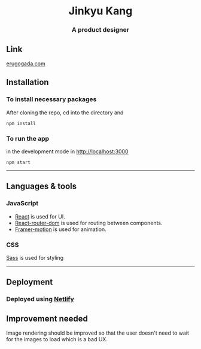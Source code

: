 <h1 align="center">Jinkyu Kang</h1>
<h3 align="center">A product designer</h3>

## Link
[erugogada.com](https://www.erugogada.com/)

## Installation

### To install necessary packages

After cloning the repo, cd into the directory and

```
npm install
```

### To run the app

in the development mode in [http://localhost:3000](http://localhost:3000)

```
npm start
```

---

## Languages & tools

### JavaScript

- [React](http://facebook.github.io/react) is used for UI.
- [React-router-dom](https://github.com/ReactTraining/react-router) is used for routing between components.
- [Framer-motion](https://github.com/framer/motion) is used for animation.

### CSS

[Sass](https://github.com/sass/node-sass) is used for styling

---

## Deployment

### Deployed using [Netlify](https://www.netlify.com/)

## Improvement needed

Image rendering should be improved so that the user doesn't need to wait for the images to load which is a bad UX.
